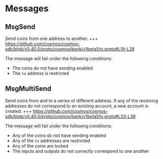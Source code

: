 <!--
order: 3
-->

# Messages

## MsgSend

Send coins from one address to another.
+++ https://github.com/cosmos/cosmos-sdk/blob/v0.40.0/proto/cosmos/bank/v1beta1/tx.proto#L19-L28

The message will fail under the following conditions:

- The coins do not have sending enabled
- The `to` address is restricted

## MsgMultiSend

Send coins from and to a series of different address. If any of the receiving addresses do not correspond to an existing account, a new account is created.
+++ https://github.com/cosmos/cosmos-sdk/blob/v0.40.0/proto/cosmos/bank/v1beta1/tx.proto#L33-L39

The message will fail under the following conditions:

- Any of the coins do not have sending enabled
- Any of the `to` addresses are restricted
- Any of the coins are locked
- The inputs and outputs do not correctly correspond to one another
